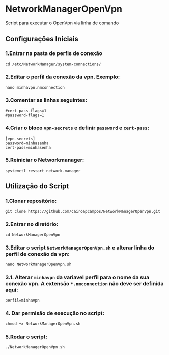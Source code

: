 # NetworkManagerOpenVpn
Script para executar o OpenVpn via linha de comando


## Configurações Iniciais

### 1.Entrar na pasta de perfis de conexão

`cd /etc/NetworkManager/system-connections/`

### 2.Editar o perfil da conexão da vpn. Exemplo:

`nano minhavpn.nmconnection`

### 3.Comentar as linhas seguintes:
```
#cert-pass-flags=1
#password-flags=1
```
### 4.Criar o bloco `vpn-secrets` e definir `password` e `cert-pass`:
```
[vpn-secrets]
password=minhasenha
cert-pass=minhasenha
```

### 5.Reiniciar o Networkmanager:

`systemctl restart network-manager`

## Utilização do Script

### 1.Clonar repositório:
`git clone https://github.com/cairoapcampos/NetworkManagerOpenVpn.git`

### 2.Entrar no diretório:
`cd NetworkManagerOpenVpn`

### 3.Editar o script `NetworkManagerOpenVpn.sh` e alterar linha do perfil de conexão da vpn:

`nano NetworkManagerOpenVpn.sh`

### 3.1. Alterar `minhavpn` da variavel perfil para o nome da sua conexão vpn. A extensão `*.nmconnection` não deve ser definida aqui:

`perfil=minhavpn`

### 4. Dar permisão de execução no script:

`chmod +x NetworkManagerOpenVpn.sh`

### 5.Rodar o script:

`./NetworkManagerOpenVpn.sh`



